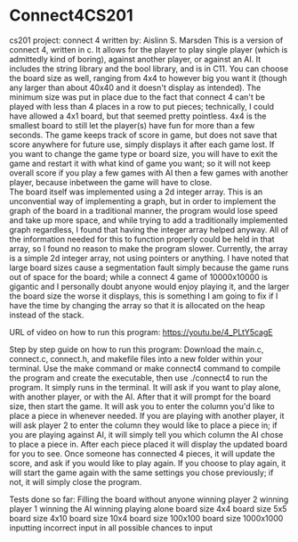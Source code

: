 # Connect4CS201
cs201 project: connect 4
written by: Aislinn S. Marsden
This is a version of connect 4, written in c. It allows for the player to play single player (which is admittedly kind of boring), against another player, or against an AI. It includes the string library and the bool library, and is in C11. 
You can choose the board size as well, ranging from 4x4 to however big you want it (though any larger than about 40x40 and it doesn't display as intended). The minimum size was put in place due to the fact that connect 4 can't be played with less than 4 places in a row to put pieces; technically, I could have allowed a 4x1 board, but that seemed pretty pointless. 4x4 is the smallest board to still let the player(s) have fun for more than a few seconds. 
The game keeps track of score in game, but does not save that score anywhere for future use, simply displays it after each game lost. If you want to change the game type or board size, you will have to exit the game and restart it with what kind of game you want; so it will not keep overall score if you play a few games with AI then a few games with another player, because inbetween the game will have to close.  
The board itself was implemented using a 2d integer array. This is an unconvential way of implementing a graph, but in order to implement the graph of the board in a traditional manner, the program would lose speed and take up more space, and while trying to add a traditionally implemented graph regardless, I found that having the integer array helped anyway. All of the information needed for this to function properly could be held in that array, so I found no reason to make the program slower.
Currently, the array is a simple 2d integer array, not using pointers or anything. I have noted that large board sizes cause a segmentation fault simply because the game runs out of space for the board; while a connect 4 game of 10000x10000 is gigantic and I personally doubt anyone would enjoy playing it, and the larger the board size the worse it displays, this is something I am going to fix if I have the time by changing the array so that it is allocated on the heap instead of the stack.  

URL of video on how to run this program: https://youtu.be/4_PLtY5cagE

Step by step guide on how to run this program: 
Download the main.c, connect.c, connect.h, and makefile files into a new folder within your terminal. 
Use the make command or make connect4 command to compile the program and create the executable, then use ./connect4 to run the program.
It simply runs in the terminal. It will ask if you want to play alone, with another player, or with the AI. 
After that it will prompt for the board size, then start the game. It will ask you to enter the column you'd like to place a piece in whenever needed. If you are playing with another player, it will ask player 2 to enter the column they would like to place a piece in; if you are playing against AI, it will simply tell you which column the AI chose to place a piece in. After each piece placed it will display the updated board for you to see. 
Once someone has connected 4 pieces, it will update the score, and ask if you would like to play again. If you choose to play again, it will start the game again with the same settings you chose previously; if not, it will simply close the program. 

Tests done so far:
Filling the board without anyone winning
player 2 winning
player 1 winning
the AI winning
playing alone
board size 4x4
board size 5x5
board size 4x10
board size 10x4
board size 100x100
board size 1000x1000
inputting incorrect input in all possible chances to input
